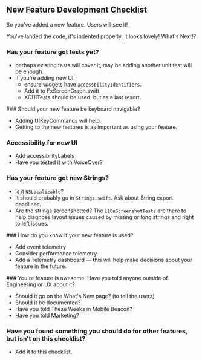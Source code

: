 ## New Feature Development Checklist

So you've added a new feature. Users will see it!

You've landed the code, it's indented properly, it looks lovely! What's Next!?

###  Has your feature got tests yet?

  * perhaps existing tests will cover it, may be adding another unit test will be enough.
  * If you're adding new UI:
    - ensure widgets have `accessbilityIdentifiers`. 
    - Add it to FxScreenGraph.swift.
    - XCUITests should be used, but as a last resort.

### Should your new feature be keyboard navigable?

  * Adding UIKeyCommands will help.
  * Getting to the new features is as important as using your feature.

### Accessibility for new UI

  * Add accessibilityLabels
  * Have you tested it with VoiceOver?

### Has your feature got new Strings?

  * Is it `NSLocalizable`? 
  * It should probably go in `Strings.swift`. Ask about String export deadlines.
  * Are the strings screenshotted? The `L10nScreenshotTests` are there to help diagnose layout issues caused by missing or long strings and right to left issues.

### How do you know if your new feature is used?

  * Add event telemetry
  * Consider performance telemetry.
  * Add a Telemetry dashboard — this will help make decisions about your feature in the future.

### You're feature is awesome! Have you told anyone outside of Engineering or UX about it?

  * Should it go on the What's New page? (to tell the users)
  * Should it be documented?
  * Have you told These Weeks in Mobile Beacon?
  * Have you told Marketing?

### Have you found something you should do for other features, but isn't on this checklist?

  * Add it to this checklist.

